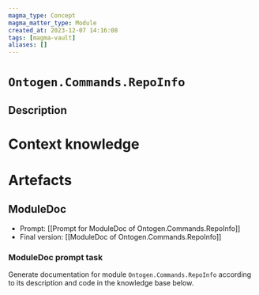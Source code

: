 ```yaml
---
magma_type: Concept
magma_matter_type: Module
created_at: 2023-12-07 14:16:08
tags: [magma-vault]
aliases: []
---
```

# `Ontogen.Commands.RepoInfo`

## Description

<!--
What is a `Ontogen.Commands.RepoInfo`?

Your knowledge about the module, i.e. facts, problems and properties etc.
-->


# Context knowledge

<!--
This section should include background knowledge needed for the model to create a proper response, i.e. information it does not know either because of the knowledge cut-off date or unpublished knowledge.

Write it down right here in a subsection or use a transclusion. If applicable, specify source information that the model can use to generate a reference in the response.
-->




# Artefacts

## ModuleDoc

- Prompt: [[Prompt for ModuleDoc of Ontogen.Commands.RepoInfo]]
- Final version: [[ModuleDoc of Ontogen.Commands.RepoInfo]]

### ModuleDoc prompt task

Generate documentation for module `Ontogen.Commands.RepoInfo` according to its description and code in the knowledge base below.
